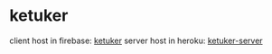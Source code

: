 # ketuker
client host in firebase: [ketuker](https://ketuker-aja.web.app/)
server host in heroku: [ketuker-server](https://ketuker.herokuapp.com/)
